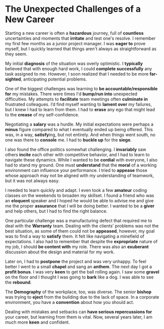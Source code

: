 # The Unexpected Challenges of a New Career

Starting a new career is often a **hazardous** journey, full of **countless** uncertainties and moments that **irritate** and test one's resolve. I remember my first few months as a junior project manager. I was **eager to** prove myself, but I quickly learned that things aren't always as straightforward as they seem.

My initial **diagnosis** of the situation was overly optimistic. I **typically** believed that with enough hard work, I could **complete successfully** any task assigned to me. However, I soon realized that I needed to be more **far-sighted**, anticipating potential problems.

One of the biggest challenges was learning to **be accountable/responsible for** my mistakes. There were times I'd **bump/run into** unexpected difficulties. My attempts to **facilitate** team meetings often **culminate in** frustrated colleagues. I’d find myself wanting to **lament over** my failures, but I knew I had to learn from them. I had to **erase** any ego that might lead to the **crease** of my self-confidence.

Negotiating a **salary** was a hurdle. My initial expectations were perhaps a **minus** figure compared to what I eventually ended up being offered. This was, in a way, **satisfy**ing, but not entirely. And when things went south, no one was there to **console** me. I had to **buckle up** for the **siege**.

I also found the office politics somewhat challenging. I **invariably** saw others **incite** each other with competitive behavior, and I had to learn to navigate these dynamics. While I wanted to be **cordial** with everyone, I also had to stand my ground. One must **understand** that the **moral** of a working environment can influence your performance. I tried to **appease** those whose approach may not be aligned with my understanding of teamwork, but it was not always easy.

I needed to learn quickly and adapt. I even took a few **amateur** coding classes on the weekends to broaden my skillset. I found a friend who was an **eloquent** speaker and I hoped he would be able to advise me and give me the proper **assurance** that I will be doing better. I wanted to be a **giver** and help others, but I had to find the right balance.

One particular challenge was a manufacturing defect that required me to deal with the **Warranty** team. Dealing with the clients' problems was not the best situation, as some of them could not be **appeased**, however, my goal was to find a way to **satisfy** them. It felt like navigating a minefield of expectations. I also had to remember that despite the **expropriate** nature of my job, I should **be content with** my role. There was also an **exuberant** discussion about the design and material for my work.

Later on, I had to **postpone** the project and was very unhappy. To feel better I went to a small **chapel** and sang an **anthem**. The next day I got a **profit bonus**. I was very **keen** to get the ball rolling again. I saw some **gravel** on the floor and I thought I was going to **bark** like a dog. I was able to see the **rebound**.

The **Demography** of the workplace, too, was diverse. The senior **bishop** was trying to **eject** from the building due to the lack of space. In a corporate environment, you have a **convention** about how you should act.

Dealing with mistakes and setbacks can **have serious repercussions for** your career, but learning from them is vital. Now, several years later, I am much more **keen** and confident.
